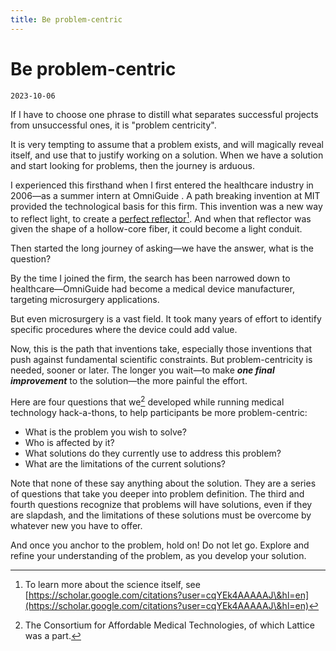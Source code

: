 ```yaml
---
title: Be problem-centric
---
```


# Be problem-centric

`2023-10-06`

If I have to choose one phrase to distill what separates successful projects from unsuccessful ones, it is "problem centricity".

It is very tempting to assume that a problem exists, and will magically reveal itself, and use that to justify working on a solution. When we have a solution and start looking for problems, then the journey is arduous.

I experienced this firsthand when I first entered the healthcare industry in 2006—as a summer intern at OmniGuide . A path breaking invention at MIT provided the technological basis for this firm. This invention was a new way to reflect light, to create a [perfect reflector](#user-content-fn-1)[^1]. And when that reflector was given the shape of a hollow-core fiber, it could become a light conduit.

Then started the long journey of asking—we have the answer, what is the question?&#x20;

By the time I joined the firm, the search has been narrowed down to healthcare—OmniGuide had become a medical device manufacturer, targeting microsurgery applications.

But even microsurgery is a vast field. It took many years of effort to identify specific procedures where the device could add value.

Now, this is the path that inventions take, especially those inventions that push against fundamental scientific constraints. But problem-centricity is needed, sooner or later. The longer you wait—to make _**one final improvement**_ to the solution—the more painful the effort.

Here are four questions that we[^2] developed while running medical technology hack-a-thons, to help participants be more problem-centric:

* What is the problem you wish to solve?
* Who is affected by it?
* What solutions do they currently use to address this problem?
* What are the limitations of the current solutions?

Note that none of these say anything about the solution. They are a series of questions that take you deeper into problem definition. The third and fourth questions recognize that problems will have solutions, even if they are slapdash, and the limitations of these solutions must be overcome by whatever new you have to offer. &#x20;

And once you anchor to the problem, hold on! Do not let go. Explore and refine your understanding of the problem, as you develop your solution.&#x20;

[^1]: To learn more about the science itself, see [https://scholar.google.com/citations?user=cqYEk4AAAAAJ\&hl=en](https://scholar.google.com/citations?user=cqYEk4AAAAAJ\&hl=en)

[^2]: The Consortium for Affordable Medical Technologies, of which Lattice was a part.
